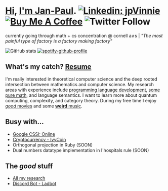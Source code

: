 # [Hi](https://discordapp.com/users/294518633541926912), [I'm Jan-Paul](https://jpvinnie.github.io/). [![Linkedin: jpVinnie](https://img.shields.io/badge/-Hey,listen!-blue?style=flat-square&logo=Linkedin&logoColor=white&link=https://https://www.linkedin.com/in/jan-paul-v-ramos-6268bb208/)](https://www.linkedin.com/in/jan-paul-v-ramos-6268bb208/) [![Buy Me A Coffee](https://img.shields.io/badge/-Buy%20Me%20A%20Coffee-db4c4c?style=flat&logo=buy-me-a-coffee&logoColor=ffffff&link=https://ko-fi.com/jpvinnie)](https://www.buymeacoffee.com/jpvinnie) ![Twitter Follow](https://img.shields.io/twitter/follow/jp_vinnie?style=social)

currently going through math + cs concentration @ cornell a∧s | _"The most painful type of factory is a factory making factory"_

![GitHub stats](https://github-readme-stats.vercel.app/api?username=jpVinnie&show_icons=true&theme=gruvbox)
[![spotify-github-profile](https://spotify-github-profile.vercel.app/api/view?uid=n879o5zkykhwd6ig2ngjkz5ux&cover_image=true&theme=novatorem)](https://spotify-github-profile.vercel.app/api/view?uid=n879o5zkykhwd6ig2ngjkz5ux&redirect=true)

## What's my catch? [Resume](https://github.com/jpVinnie/jpVinnie/blob/master/Data/LinkedIn%20Resume.pdf)
I'm really interested in theoretical computer science and the deep rooted intersection between mathematics and computer science. My research areas with experience include [programming language development](https://github.com/jpVinnie/diffeq-lang), [some pure math](https://github.com/jpVinnie/Research-Projects/tree/master/Pythagorean-Triples-in-the-Pascal-Triangle), and language semantics. I want to learn more about quantum computing, complexity, and category theory. During my free time I enjoy [*good* movies](https://letterboxd.com/Vinnely/) and some [**weird** music](https://bandcamp.com/jpvinnely).

## Busy with...
- [Google CSSI: Online](https://buildyourfuture.withgoogle.com/programs/computer-science-summer-institute/)
- [Cryptocurrency - IvyCoin](https://github.com/earth418/cornellcoin)
- Orthogonal projection in Ruby (SOON)
- Dual numbers datatype implementation in l'hospitals rule (SOON)

## The *good* stuff
- [All my research](https://github.com/jpVinnie/Research-Projects)
- [Discord Bot - Ladbot](https://github.com/Camto/Lad)
